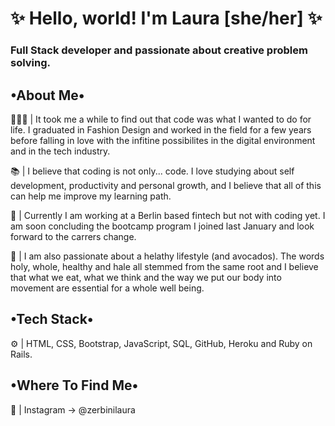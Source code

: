 <h1> ✨ Hello, world! I'm Laura [she/her] ✨ </h1>
<h3> Full Stack developer and passionate about creative problem solving. </h3>
<h2>•About Me•</h2>
<p>👩🏻‍💻 | It took me a while to find out that code was what I wanted to do for life. I graduated in Fashion Design and worked in the field for a few years before falling in love with the infitine possibilites in the digital environment and in the tech industry.</p>
<p>📚 | I believe that coding is not only... code. I love studying about self development, productivity and personal growth, and I believe that all of this can help me improve my learning path.</p>
<p>💼 | Currently I am working at a Berlin based fintech but not with coding yet. I am soon concluding the bootcamp program I joined last January and look forward to the carrers change.</p>
<p>🥑 | I am also passionate about a helathy lifestyle (and avocados). The words holy, whole, healthy and hale all stemmed from the same root and I believe that what we eat, what we think and the way we put our body into movement are essential for a whole well being.</p>
<h2>•Tech Stack•</h2>
<p>⚙️ | HTML, CSS, Bootstrap, JavaScript, SQL, GitHub, Heroku and Ruby on Rails.</p>
<h2>•Where To Find Me•</h2>
<p>📍 | Instagram -> @zerbinilaura</p>




<!--
**laurazerbini/laurazerbini** is a ✨ _special_ ✨ repository because its `README.md` (this file) appears on your GitHub profile.

Here are some ideas to get you started:

- 🔭 I’m currently working on ...
- 🌱 I’m currently learning ...
- 👯 I’m looking to collaborate on ...
- 🤔 I’m looking for help with ...
- 💬 Ask me about ...
- 📫 How to reach me: ...
- 😄 Pronouns: ...
- ⚡ Fun fact: ...
-->
